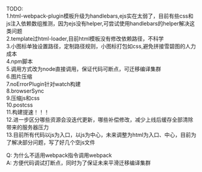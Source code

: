 TODO:<br>
1.html-webpack-plugin模板升级为handlebars,ejs实在太弱了，目前有些css和js注入依赖数组推测，因为ejs没有helper,可尝试使用handlebars的helper解决这类问题<br>
2.template过html-loader,目前html模板没有修改依赖路径，不科学<br>
3.小图标单独设置路径，定制路径规则，小图标打包如css,避免拼接雪碧图的人力成本<br>
4.npm脚本<br>
5.调用方式改为node直接调用，保证代码可断点，可迁移编译集群<br>
6.图片压缩<br>
7.noErrorPlugin针对watch构建<br>
8.browserSync<br>
9.压缩js和css<br>
10.postcss<br>
11.构建提速！！！<br>
12.进一步区分哪些资源会没迭代更新，哪些补偿修改，减少上线后缓存全部清除带来的服务器压力<br>
13.目前所有代码以js为入口，以js为中心，未来调整为html为入口、中心，目前为了解决部分问题，写了好几个空js文件<br>


Q: 为什么不适用webpack指令调用webpack<br>
A: 方便代码调试打断点，同时为了保证未来平滑迁移编译集群<br>
